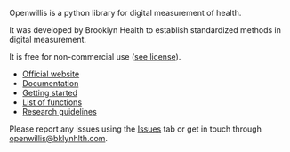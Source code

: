 Openwillis is a python library for digital measurement of health.

It was developed by Brooklyn Health to establish standardized methods in digital measurement.

It is free for non-commercial use ([see license](https://github.com/bklynhlth/openwillis/blob/main/LICENSE.txt)).

* [Official website](https://www.bklynhlth.com/openwillis)
* [Documentation](https://github.com/bklynhlth/openwillis/wiki)
* [Getting started](https://github.com/bklynhlth/openwillis/wiki/1.-Getting-started)
* [List of functions](https://github.com/bklynhlth/openwillis/wiki/2.-List-of-functions)
* [Research guidelines](https://github.com/bklynhlth/openwillis/wiki/3.-Research-guidelines)

Please report any issues using the [Issues](https://github.com/bklynhlth/openwillis/issues) tab or get in touch through openwillis@bklynhlth.com.
